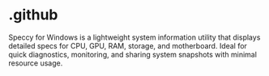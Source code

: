 # .github
Speccy for Windows is a lightweight system information utility that displays detailed specs for CPU, GPU, RAM, storage, and motherboard. Ideal for quick diagnostics, monitoring, and sharing system snapshots with minimal resource usage.
